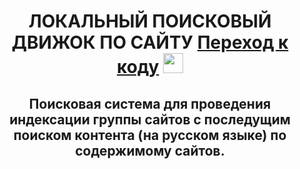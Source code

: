 <h1 align="center">ЛОКАЛЬНЫЙ ПОИСКОВЫЙ ДВИЖОК ПО САЙТУ
<a href="https://github.com/vadimsa3/searchengine/tree/master/src/main/java/searchengine" target="_blank">Переход к коду</a>
<img src="https://i.gifer.com/A6sP.gif" height="32"/></a></h1>
<h2 align="center">Поисковая система для проведения индексации группы сайтов с последущим поиском контента (на русском языке) по содержимому сайтов.</h2>
